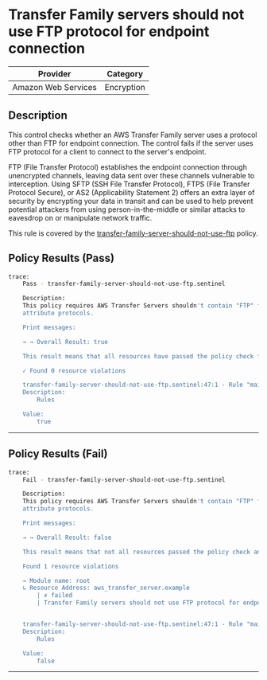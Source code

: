 # Transfer Family servers should not use FTP protocol for endpoint connection

| Provider            |   Category   |
| ------------------- | -----------  |
| Amazon Web Services |  Encryption  |

## Description

This control checks whether an AWS Transfer Family server uses a protocol other than FTP for endpoint connection. The control fails if the server uses FTP protocol for a client to connect to the server's endpoint.

FTP (File Transfer Protocol) establishes the endpoint connection through unencrypted channels, leaving data sent over these channels vulnerable to interception. Using SFTP (SSH File Transfer Protocol), FTPS (File Transfer Protocol Secure), or AS2 (Applicability Statement 2) offers an extra layer of security by encrypting your data in transit and can be used to help prevent potential attackers from using person-in-the-middle or similar attacks to eavesdrop on or manipulate network traffic.

This rule is covered by the [transfer-family-server-should-not-use-ftp](../../policies/transfer/transfer-family-server-should-not-use-ftp.sentinel) policy.

## Policy Results (Pass)

```bash
trace:
    Pass - transfer-family-server-should-not-use-ftp.sentinel

    Description:
    This policy requires AWS Transfer Servers shouldn't contain "FTP" for the
    attribute protocols.

    Print messages:

    → → Overall Result: true

    This result means that all resources have passed the policy check for the policy transfer-family-server-should-not-use-ftp.

    ✓ Found 0 resource violations

    transfer-family-server-should-not-use-ftp.sentinel:47:1 - Rule "main"
    Description:
        Rules

    Value:
        true
```

---

## Policy Results (Fail)

```bash
trace:
    Fail - transfer-family-server-should-not-use-ftp.sentinel

    Description:
    This policy requires AWS Transfer Servers shouldn't contain "FTP" for the
    attribute protocols.

    Print messages:

    → → Overall Result: false

    This result means that not all resources passed the policy check and the protected behavior is not allowed for the policy transfer-family-server-should-not-use-ftp.

    Found 1 resource violations

    → Module name: root
    ↳ Resource Address: aws_transfer_server.example
        | ✗ failed
        | Transfer Family servers should not use FTP protocol for endpoint connection. For more information, Refer to https://docs.aws.amazon.com/securityhub/latest/userguide/transfer-controls.html#transfer-2 for more details.


    transfer-family-server-should-not-use-ftp.sentinel:47:1 - Rule "main"
    Description:
        Rules

    Value:
        false
```

---
